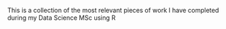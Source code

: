 This is a collection of the most relevant pieces of work I have completed during my Data Science MSc using R

